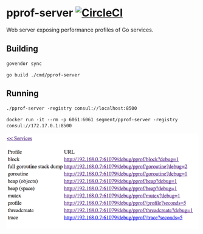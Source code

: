 # pprof-server [![CircleCI](https://circleci.com/gh/segmentio/pprof-server.svg?style=shield)](https://circleci.com/gh/segmentio/pprof-server)
Web server exposing performance profiles of Go services.

## Building
```
govendor sync
```
```
go build ./cmd/pprof-server
```

## Running
```
./pprof-server -registry consul://localhost:8500
```
```
docker run -it --rm -p 6061:6061 segment/pprof-server -registry consul://172.17.0.1:8500
```

![Screenshot](./images/pprof-server.png)
